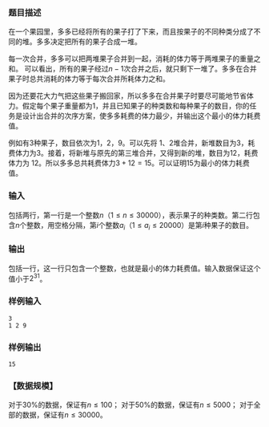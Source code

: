 ### 题目描述
在一个果园里，多多已经将所有的果子打了下来，而且按果子的不同种类分成了不同的堆。多多决定把所有的果子合成一堆。

每一次合并，多多可以把两堆果子合并到一起，消耗的体力等于两堆果子的重量之和。
可以看出，所有的果子经过$n-1$次合并之后，就只剩下一堆了。多多在合并果子时总共消耗的体力等于每次合并所耗体力之和。

因为还要花大力气把这些果子搬回家，所以多多在合并果子时要尽可能地节省体力。假定每个果子重量都为$1$，并且已知果子的种类数和每种果子的数目，你的任务是设计出合并的次序方案，使多多耗费的体力最少，并输出这个最小的体力耗费值。

例如有$3$种果子，数目依次为$1，2，9$。可以先将 $1、2$堆合并，新堆数目为$3$，耗费体力为$3$。接着，将新堆与原先的第三堆合并，又得到新的堆，数目为$12$，耗费体力为 $12$。所以多多总共耗费体力$3+12=15$。可以证明$15$为最小的体力耗费值。

### 输入
包括两行，第一行是一个整数$n（1 \leq n \leq 30000$），表示果子的种类数。第二行包含$n$个整数，用空格分隔，第$i$个整数$a_i（1 \leq a_i \leq 20000）$是第$i$种果子的数目。

### 输出
包括一行，这一行只包含一个整数，也就是最小的体力耗费值。输入数据保证这个值小于$2^{31}$。

### 样例输入
```
3
1 2 9
```
### 样例输出
```
15
```
### 【数据规模】

对于$30\%$的数据，保证有$n \leq 100$；
对于$50\%$的数据，保证有$n \leq 5000$；
对于全部的数据，保证有$n \leq 30000$。